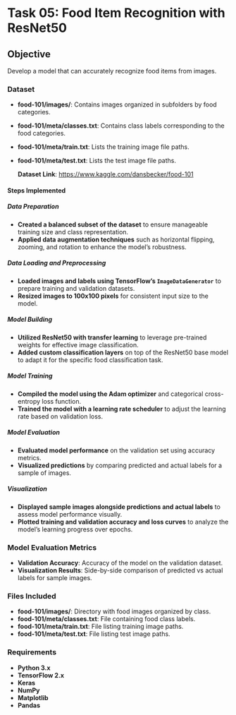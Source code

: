 # Task 05: Food Item Recognition with ResNet50

## Objective
Develop a model that can accurately recognize food items from images.

### Dataset
- **food-101/images/**: Contains images organized in subfolders by food categories.
- **food-101/meta/classes.txt**: Contains class labels corresponding to the food categories.
- **food-101/meta/train.txt**: Lists the training image file paths.
- **food-101/meta/test.txt**: Lists the test image file paths.

  **Dataset Link**: https://www.kaggle.com/dansbecker/food-101

#### Steps Implemented

##### Data Preparation
- **Created a balanced subset of the dataset** to ensure manageable training size and class representation.
- **Applied data augmentation techniques** such as horizontal flipping, zooming, and rotation to enhance the model’s robustness.

##### Data Loading and Preprocessing
- **Loaded images and labels using TensorFlow’s `ImageDataGenerator`** to prepare training and validation datasets.
- **Resized images to 100x100 pixels** for consistent input size to the model.

##### Model Building
- **Utilized ResNet50 with transfer learning** to leverage pre-trained weights for effective image classification.
- **Added custom classification layers** on top of the ResNet50 base model to adapt it for the specific food classification task.

##### Model Training
- **Compiled the model using the Adam optimizer** and categorical cross-entropy loss function.
- **Trained the model with a learning rate scheduler** to adjust the learning rate based on validation loss.

##### Model Evaluation
- **Evaluated model performance** on the validation set using accuracy metrics.
- **Visualized predictions** by comparing predicted and actual labels for a sample of images.

##### Visualization
- **Displayed sample images alongside predictions and actual labels** to assess model performance visually.
- **Plotted training and validation accuracy and loss curves** to analyze the model’s learning progress over epochs.

### Model Evaluation Metrics
- **Validation Accuracy**: Accuracy of the model on the validation dataset.
- **Visualization Results**: Side-by-side comparison of predicted vs actual labels for sample images.

### Files Included
- **food-101/images/**: Directory with food images organized by class.
- **food-101/meta/classes.txt**: File containing food class labels.
- **food-101/meta/train.txt**: File listing training image paths.
- **food-101/meta/test.txt**: File listing test image paths.

### Requirements
- **Python 3.x**
- **TensorFlow 2.x**
- **Keras**
- **NumPy**
- **Matplotlib**
- **Pandas**
